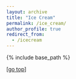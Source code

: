 ```yaml
---
layout: archive
title: "Ice Cream"
permalink: /ice_cream/
author_profile: true
redirect_from:
  - /icecream
---
```


{% include base_path %}


[[go top](https://digbychappell.github.io/ice_cream/)]  

